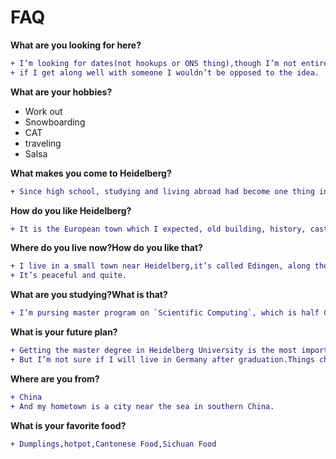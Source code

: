 # FAQ


**What are you looking for here?**

```diff
+ I’m looking for dates(not hookups or ONS thing),though I’m not entirely focused on having a relationship <br>
+ if I get along well with someone I wouldn’t be opposed to the idea.
```


**What are your hobbies?**
- Work out
- Snowboarding
- CAT
- traveling
- Salsa

**What makes you come to Heidelberg?**
```diff
+ Since high school, studying and living abroad had become one thing in my to do list.And last year I decided to make it come true.
```

**How do you like Heidelberg?**
```diff
+ It is the European town which I expected, old building, history, castle, surrounded by the river and mountain.I like it.
```

**Where do you live now?How do you like that?**
```diff
+ I live in a small town near Heidelberg,it’s called Edingen, along the Neckar river.
+ It’s peaceful and quite.
```

**What are you studying?What is that?**
```diff
+ I’m pursing master program on `Scientific Computing`, which is half CS, half Math.
```

**What is your future plan?**
```diff
+ Getting the master degree in Heidelberg University is the most important thing for me currently.
+ But I’m not sure if I will live in Germany after graduation.Things change a lot in 2~3 years.
```

**Where are you from?**
```diff
+ China
+ And my hometown is a city near the sea in southern China.
```

**What is your favorite food?**
```diff
+ Dumplings,hotpot,Cantonese Food,Sichuan Food
```

